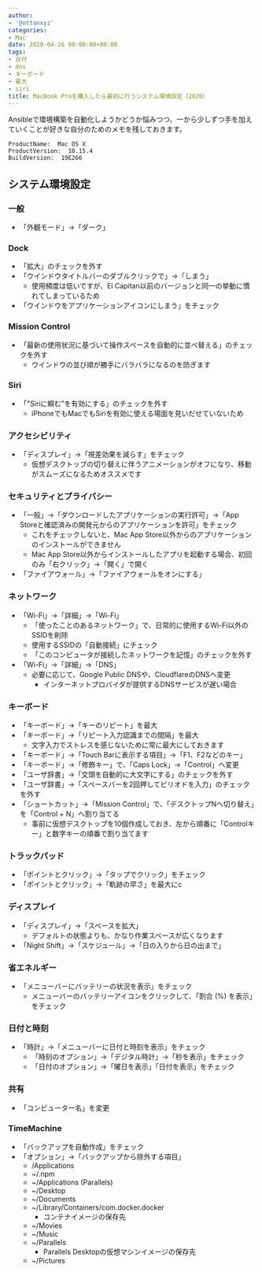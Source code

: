 ```yaml
---
author:
- '@ottanxyz'
categories:
- Mac
date: 2020-04-26 00:00:00+00:00
tags:
- 日付
- dns
- キーボード
- 最大
- siri
title: MacBook Proを購入したら最初に行うシステム環境設定（2020）
---
```


Ansibleで環境構築を自動化しようかどうか悩みつつ、一から少しずつ手を加えていくことが好きな自分のためのメモを残しておきます。

```text
ProductName:  Mac OS X
ProductVersion:  10.15.4
BuildVersion:  19E266
```

## システム環境設定

### 一般

* 「外観モード」→「ダーク」

### Dock

* 「拡大」のチェックを外す
* 「ウインドウタイトルバーのダブルクリックで」→「しまう」
  * 使用頻度は低いですが、El Capitan以前のバージョンと同一の挙動に慣れてしまっているため
* 「ウインドウをアプリケーションアイコンにしまう」をチェック

### Mission Control

* 「最新の使用状況に基づいて操作スペースを自動的に並べ替える」のチェックを外す
  * ウインドウの並び順が勝手にバラバラになるのを防ぎます

### Siri

* 「"Siriに頼む"を有効にする」のチェックを外す
  * iPhoneでもMacでもSiriを有効に使える場面を見いだせていないため

### アクセシビリティ

* 「ディスプレイ」→「視差効果を減らす」をチェック
  * 仮想デスクトップの切り替えに伴うアニメーションがオフになり、移動がスムーズになるためオススメです

### セキュリティとプライバシー

* 「一般」→「ダウンロードしたアプリケーションの実行許可」→「App Storeと確認済みの開発元からのアプリケーションを許可」をチェック
  * これをチェックしないと、Mac App Store以外からのアプリケーションのインストールができません
  * Mac App Store以外からインストールしたアプリを起動する場合、初回のみ「右クリック」→「開く」で開く
* 「ファイアウォール」→「ファイアウォールをオンにする」

### ネットワーク

* 「Wi-Fi」→「詳細」→「Wi-Fi」
  * 「使ったことのあるネットワーク」で、日常的に使用するWi-Fi以外のSSIDを削除
  * 使用するSSIDの「自動接続」にチェック
  * 「このコンピュータが接続したネットワークを記憶」のチェックを外す
* 「Wi-Fi」→「詳細」→「DNS」
  * 必要に応じて、Google Public DNSや、CloudflareのDNSヘ変更
    * インターネットプロバイダが提供するDNSサービスが遅い場合

### キーボード

* 「キーボード」→「キーのリピート」を最大
* 「キーボード」→「リピート入力認識までの間隔」を最大
  * 文字入力でストレスを感じないために常に最大にしておきます
* 「キーボード」→「Touch Barに表示する項目」→「F1、F2などのキー」
* 「キーボード」→「修飾キー」で、「Caps Lock」→「Control」へ変更
* 「ユーザ辞書」→「文頭を自動的に大文字にする」のチェックを外す
* 「ユーザ辞書」→「スペースバーを2回押してピリオドを入力」のチェックを外す
* 「ショートカット」→「Mission Control」で、「デスクトップNへ切り替え」を「Control + N」へ割り当てる
  * 事前に仮想デスクトップを10個作成しておき、左から順番に「Controlキー」と数字キーの順番で割り当てます

### トラックパッド

* 「ポイントとクリック」→「タップでクリック」をチェック
* 「ポイントとクリック」→「軌跡の早さ」を最大にc

### ディスプレイ

* 「ディスプレイ」→「スペースを拡大」
  * デフォルトの状態よりも、かなり作業スペースが広くなります
* 「Night Shift」→「スケジュール」→「日の入りから日の出まで」

### 省エネルギー

* 「メニューバーにバッテリーの状況を表示」をチェック
  * メニューバーのバッテリーアイコンをクリックして、「割合 (%) を表示」をチェック

### 日付と時刻

* 「時計」→「メニューバーに日付と時刻を表示」をチェック
  * 「時刻のオプション」→「デジタル時計」→「秒を表示」をチェック
  * 「日付のオプション」→「曜日を表示」「日付を表示」をチェック

### 共有

* 「コンピューター名」を変更

### TimeMachine

* 「バックアップを自動作成」をチェック
* 「オプション」→「バックアップから除外する項目」
  * /Applications
  * ~/.npm
  * ~/Applications (Parallels)
  * ~/Desktop
  * ~/Documents
  * ~/Library/Containers/com.docker.docker
    * コンテナイメージの保存先
  * ~/Movies
  * ~/Music
  * ~/Parallels
    * Parallels Desktopの仮想マシンイメージの保存先
  * ~/Pictures